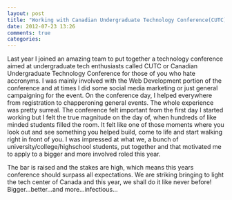 ```yaml
---
layout: post
title: "Working with Canadian Undergraduate Technology Conference(CUTC)"
date: 2012-07-23 13:26
comments: true
categories: 
---
```

<p>Last year I joined an amazing team to put together a technology conference aimed at undergraduate tech enthusiasts called CUTC or Canadian Undergraduate Technology Conference for those of you who hate accronyms. I was mainly involved with the Web Development portion of the conference and at times I did some social media marketing or just general campaigning for the event. On the conference day, I helped everywhere from registration to chapperoning general events. The whole experience was pretty surreal. The conference felt important from the first day I started working but I felt the true magnitude on the day of, when hundreds of like minded students filled the room. It felt like one of those moments where you look out and see something you helped build, come to life and start walking right in front of you. I was impressed at what we, a bunch of university/college/highschool students, put together and that motivated me to apply to a bigger and more involved roled this year.</p>
<p>The bar is raised and the stakes are high, which means this years conference should surpass all expectations. We are striking bringing to light the tech center of Canada and this year, we shall do it like never before! Bigger...better...and more...infectious...</p>

